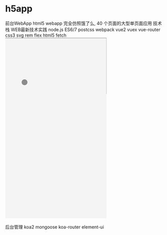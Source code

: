 # h5app
前台WebApp
html5 webapp 完全仿照饿了么, 40 个页面的大型单页面应用
技术栈 WEB最新技术实践
node.js ES6/7 postcss webpack vue2 vuex  vue-router css3 svg rem flex html5 fetch 
![image](https://github.com/lazycrazy/h5app/blob/master/screenshot/1.1%20citysearchgroup.gif)

后台管理
koa2 mongoose koa-router  element-ui 

